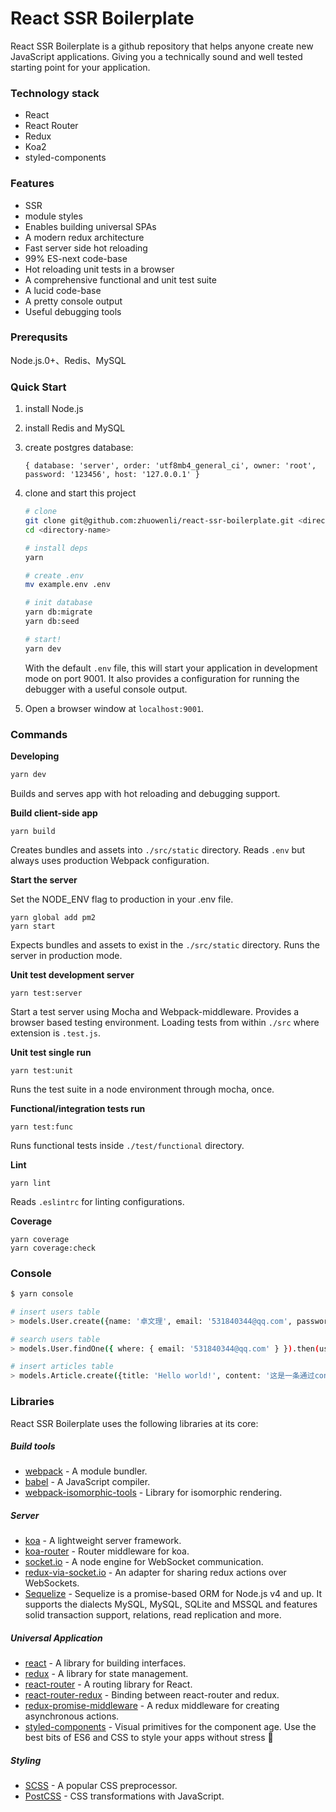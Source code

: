 # React SSR Boilerplate

React SSR Boilerplate is a github repository that helps anyone create new JavaScript applications. Giving you a technically sound and well tested starting point for your application.

### Technology stack

- React
- React Router
- Redux
- Koa2
- styled-components

### Features

- SSR
- module styles
- Enables building universal SPAs
- A modern redux architecture
- Fast server side hot reloading
- 99% ES-next code-base
- Hot reloading unit tests in a browser
- A comprehensive functional and unit test suite
- A lucid code-base
- A pretty console output
- Useful debugging tools

### Prerequsits

Node.js.0+、Redis、MySQL

### Quick Start

1. install Node.js
2. install Redis and MySQL
3. create postgres database:

    `{ database: 'server', order: 'utf8mb4_general_ci', owner: 'root', password: '123456', host: '127.0.0.1' }`

4. clone and start this project

    ```bash
    # clone
    git clone git@github.com:zhuowenli/react-ssr-boilerplate.git <directory-name>
    cd <directory-name>

    # install deps
    yarn

    # create .env
    mv example.env .env

    # init database
    yarn db:migrate
    yarn db:seed

    # start!
    yarn dev
    ```

    With the default `.env` file, this will start your application in development mode on port 9001. It also provides a configuration for running the debugger with a useful console output.

5. Open a browser window at `localhost:9001`.

### Commands

**Developing**

```bash
yarn dev
```

Builds and serves app with hot reloading and debugging support.

**Build client-side app**

```
yarn build
```

Creates bundles and assets into `./src/static` directory. Reads `.env` but always uses production Webpack configuration.

**Start the server**

Set the NODE_ENV flag to production in your .env file.

```
yarn global add pm2
yarn start
```

Expects bundles and assets to exist in the `./src/static` directory. Runs the server in production mode.

**Unit test development server**

```
yarn test:server
```

Start a test server using Mocha and Webpack-middleware. Provides a browser based testing environment. Loading tests from within `./src` where extension is `.test.js`.


**Unit test single run**

```
yarn test:unit
```

Runs the test suite in a node environment through mocha, once.

**Functional/integration tests run**

```
yarn test:func
```

Runs functional tests inside `./test/functional` directory.

**Lint**

```
yarn lint
```

Reads `.eslintrc` for linting configurations.

**Coverage**

```
yarn coverage
yarn coverage:check
```

### Console

```bash
$ yarn console

# insert users table
> models.User.create({name: '卓文理', email: '531840344@qq.com', password: '12345678', passwordConfirmation: '12345678'})

# search users table
> models.User.findOne({ where: { email: '531840344@qq.com' } }).then(user => console.log(user.dataValues))

# insert articles table
> models.Article.create({title: 'Hello world!', content: '这是一条通过console插入的数据', user_id: 1, description: '相关描述', release_at: '2017-09-01 12:00:00'})
```

### Libraries

React SSR Boilerplate uses the following libraries at its core:

##### Build tools
- [webpack](https://webpack.github.io/) - A module bundler.
- [babel](http://babeljs.io/) - A JavaScript compiler.
- [webpack-isomorphic-tools](https://www.npmjs.com/package/webpack-isomorphic-tools) - Library for isomorphic rendering.

##### Server
- [koa](http://koajs.com/) - A lightweight server framework.
- [koa-router](https://github.com/alexmingoia/koa-router) - Router middleware for koa.
- [socket.io](http://socket.io/) - A node engine for WebSocket communication.
- [redux-via-socket.io](https://www.npmjs.com/package/redux-via-socket.io) - An adapter for sharing redux actions over WebSockets.
- [Sequelize](http://docs.sequelizejs.com/) - Sequelize is a promise-based ORM for Node.js v4 and up. It supports the dialects MySQL, MySQL, SQLite and MSSQL and features solid transaction support, relations, read replication and more.

##### Universal Application
- [react](http://facebook.github.io/react/) - A library for building interfaces.
- [redux](http://redux.js.org/) - A library for state management.
- [react-router](https://github.com/reactjs/react-router) - A routing library for React.
- [react-router-redux](https://github.com/reactjs/react-router-redux) - Binding between react-router and redux.
- [redux-promise-middleware](https://github.com/pburtchaell/redux-promise-middleware) - A redux middleware for creating asynchronous actions.
- [styled-components](https://www.styled-components.com/) - Visual primitives for the component age. Use the best bits of ES6 and CSS to style your apps without stress 💅

##### Styling
- [SCSS](http://sass-lang.com/guide) - A popular CSS preprocessor.
- [PostCSS](http://postcss.org/) - CSS transformations with JavaScript.

